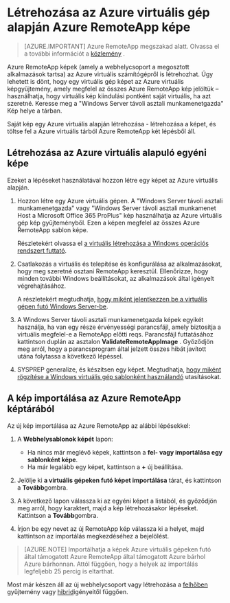 <properties
    pageTitle="Hozzon létre egy Azure virtuális alapján Azure RemoteApp kép |} Microsoft Azure"
    description="Megtudhatja, hogy miként hozzon létre egy képet Azure RemoteApp az Azure virtuális gép kezdve."
    services="remoteapp"
    documentationCenter=""
    authors="lizap"
    manager="mbaldwin" />

<tags
    ms.service="remoteapp"
    ms.workload="compute"
    ms.tgt_pltfrm="na"
    ms.devlang="na"
    ms.topic="article"
    ms.date="08/15/2016" 
    ms.author="elizapo" />



# <a name="create-a-azure-remoteapp-image-based-on-an-azure-virtual-machine"></a>Létrehozása az Azure virtuális gép alapján Azure RemoteApp képe

> [AZURE.IMPORTANT]
> Azure RemoteApp megszakad alatt. Olvassa el a további információt a [közlemény](https://go.microsoft.com/fwlink/?linkid=821148) .

Azure RemoteApp képek (amely a webhelycsoport a megosztott alkalmazások tartsa) az Azure virtuális számítógépről is létrehozhat. Úgy lehetett is dönt, hogy egy virtuális gép képet az Azure virtuális képgyűjtemény, amely megfelel az összes Azure RemoteApp kép jelöltük – használhatja, hogy virtuális kép kiindulási pontként saját virtuális, ha azt szeretné. Keresse meg a "Windows Server távoli asztali munkamenetgazda" Kép helye a tárban.

Saját kép egy Azure virtuális alapján létrehozása - létrehozása a képet, és töltse fel a Azure virtuális tárból Azure RemoteApp két lépésből áll.

## <a name="create-a-custom-image-based-on-an-azure-vm"></a>Létrehozása az Azure virtuális alapuló egyéni képe

Ezeket a lépéseket használatával hozzon létre egy képet az Azure virtuális alapján.

1. Hozzon létre egy Azure virtuális gépen. A "Windows Server távoli asztali munkamenetgazda" vagy "Windows Server távoli asztali munkamenet Host a Microsoft Office 365 ProPlus" kép használhatja az Azure virtuális gép kép gyűjteményből. Ezen a képen megfelel az összes Azure RemoteApp sablon képe.

    Részletekért olvassa el [a virtuális létrehozása a Windows operációs rendszert futtató](../virtual-machines/virtual-machines-windows-hero-tutorial.md).

2. Csatlakozás a virtuális és telepítése és konfigurálása az alkalmazásokat, hogy meg szeretné osztani RemoteApp keresztül. Ellenőrizze, hogy minden további Windows beállításokat, az alkalmazások által igényelt végrehajtásához.

    A részletekért megtudhatja, [hogy miként jelentkezzen be a virtuális gépen futó Windows Server-be](../virtual-machines/virtual-machines-windows-classic-connect-logon.md).

3. A Windows Server távoli asztali munkamenetgazda képek egyikét használja, ha van egy része érvényességi parancsfájl, amely biztosítja a virtuális megfelel-e a RemoteApp előtti reqs. Parancsfájl futtatásához kattintson duplán az asztalon **ValidateRemoteAppImage** . Győződjön meg arról, hogy a parancsprogram által jelzett összes hibát javított utána folytassa a következő lépéssel.

4. SYSPREP generalize, és készítsen egy képet. Megtudhatja, [hogy miként rögzítése a Windows virtuális gép sablonként használandó](../virtual-machines/virtual-machines-windows-classic-capture-image.md) utasításokat.



## <a name="import-the-image-into-the-azure-remoteapp-image-library"></a>A kép importálása az Azure RemoteApp képtárából

Az új kép importálása az Azure RemoteApp az alábbi lépésekkel:

1. A **Webhelysablonok képét** lapon:
    - Ha nincs már meglévő képek, kattintson a **fel- vagy importálása egy sablonként képe**.
    - Ha már legalább egy képet, kattintson a **+** új beállítása.

2. Jelölje ki **a virtuális gépeken futó képet importálása** tárat, és kattintson a **Tovább**gombra.

3. A következő lapon válassza ki az egyéni képet a listából, és győződjön meg arról, hogy karaktert, majd a kép létrehozásakor lépéseket. Kattintson a **Tovább**gombra.
4. Írjon be egy nevet az új RemoteApp kép válassza ki a helyet, majd kattintson az importálás megkezdéséhez a bejelölést.

> [AZURE.NOTE] Importálhatja a képek Azure virtuális gépeken futó által támogatott Azure RemoteApp által támogatott Azure bárhol Azure bárhonnan. Attól függően, hogy a helyek az importálás legfeljebb 25 percig is eltarthat.

Most már készen áll az új webhelycsoport vagy létrehozása a [felhőben](remoteapp-create-cloud-deployment.md) gyűjtemény vagy [hibrid](remoteapp-create-hybrid-deployment.md)igényeitől függően.
